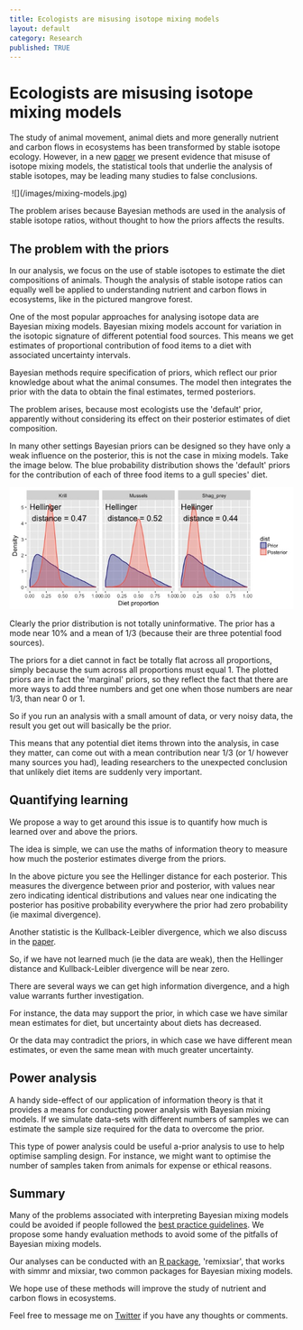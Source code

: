 ```yaml
---
title: Ecologists are misusing isotope mixing models
layout: default
category: Research
published: TRUE
---
```


#  Ecologists are misusing isotope mixing models

The study of animal movement, animal diets and more generally nutrient and carbon flows in ecosystems has been transformed by stable isotope ecology. However, in a new [paper](https://link.springer.com/article/10.1007/s00442-018-4138-y) we present evidence that misuse of isotope mixing models, the statistical tools that underlie the analysis of stable isotopes, may be leading many studies to false conclusions.  

<img class="largeimage">
![](/images/mixing-models.jpg)  
</img>

The problem arises because Bayesian methods are used in the analysis of stable isotope ratios, without thought to how the priors affects the results.  

## The problem with the priors

In our analysis, we focus on the use of stable isotopes to estimate the diet compositions of animals. Though the analysis of stable isotope ratios can equally well be applied to understanding nutrient and carbon flows in ecosystems, like in the pictured mangrove forest.

One of the most popular approaches for analysing isotope data are Bayesian mixing models. Bayesian mixing models account for variation in the isotopic signature of different potential food sources. This means we get estimates of proportional contribution of food items to a diet with associated uncertainty intervals.

Bayesian methods require specification of priors, which reflect our prior knowledge about what the animal consumes. The model then integrates the prior with the data to obtain the final estimates, termed posteriors.

The problem arises, because most ecologists use the 'default' prior, apparently without considering its effect on their posterior estimates of diet composition.

In many other settings Bayesian priors can be designed so they have only a weak influence on the posterior, this is not the case in mixing models. Take the image below. The blue probability distribution shows the 'default' priors for the contribution of each of three food items to a gull species' diet.

![](/images/mixing-model-priors.jpg)

Clearly the prior distribution is not totally uninformative. The prior has a mode near 10% and a mean of 1/3 (because their are three potential food sources).

The priors for a diet cannot in fact be totally flat across all proportions, simply because the sum across all proportions must equal 1. The plotted priors are in fact the 'marginal' priors, so they reflect the fact that there are more ways to add three numbers and get one when those numbers are near 1/3, than near 0 or 1.

So if you run an analysis with a small amount of data, or very noisy data, the result you get out will basically be the prior.

This means that any potential diet items thrown into the analysis, in case they matter, can come out with a mean contribution near 1/3 (or 1/ however many sources you had), leading researchers to the unexpected conclusion that unlikely diet items are suddenly very important.

## Quantifying learning

We propose a way to get around this issue is to quantify how much is learned over and above the priors.

The idea is simple, we can use the maths of information theory to measure how much the posterior estimates diverge from the priors.

In the above picture you see the Hellinger distance for each posterior. This measures the divergence between prior and posterior, with values near zero indicating identical distributions and values near one indicating the posterior has positive probability everywhere the prior had zero probability (ie maximal divergence).  

Another statistic is the Kullback-Leibler divergence, which we also discuss in the [paper](https://link.springer.com/article/10.1007/s00442-018-4138-y).

So, if we have not learned much (ie the data are weak), then the Hellinger distance and Kullback-Leibler divergence will be near zero.

There are several ways we can get high information divergence, and a high value warrants further investigation.

For instance, the data may support the prior, in which case we have similar mean estimates for diet, but uncertainty about diets has decreased.

Or the data may contradict the priors, in which case we have different mean estimates, or even the same mean with much greater uncertainty.

## Power analysis

A handy side-effect of our application of information theory is that it provides a means for conducting power analysis with Bayesian mixing models. If we simulate data-sets with different numbers of samples we can estimate the sample size required for the data to overcome the prior.

This type of power analysis could be useful a-prior analysis to use to help optimise sampling design. For instance, we might want to optimise the number of samples taken from animals for expense or ethical reasons.

## Summary

Many of the problems associated with interpreting Bayesian mixing models could be avoided if people followed the [best practice guidelines](http://www.nrcresearchpress.com/doi/abs/10.1139/cjz-2014-0127?src=recsys&__hstc=74603853.e72c280a7921bf0d7ab734f9822a9c39.1519948800087.1519948800088.1519948800089.1&__hssc=74603853.1.1519948800090&__hsfp=528229161&). We propose some handy evaluation methods to avoid some of the pitfalls of Bayesian mixing models.  

Our analyses can be conducted with an [R package](https://github.com/cbrown5/remixsiar), 'remixsiar', that works with simmr and mixsiar, two common packages for Bayesian mixing models.

We hope use of these methods will improve the study of nutrient and carbon flows in ecosystems.

Feel free to message me on [Twitter](https://twitter.com/bluecology) if you have any thoughts or comments.
